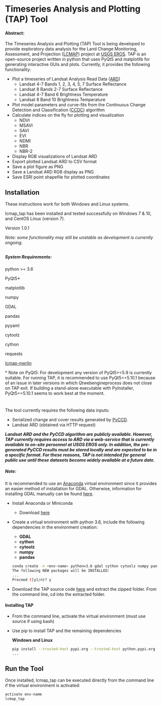 # Timeseries Analysis and Plotting (TAP) Tool

#### Abstract:

The Timeseries Analysis and Plotting (TAP) Tool is being developed to provide exploratory data analysis for the Land 
Change Monitoring, Assessment, and Projection 
([LCMAP](https://eros.usgs.gov/science/land-change-monitoring-assessment-and-projection-lcmap)) project at 
[USGS EROS](https://eros.usgs.gov/).  TAP is an open-source project written in python that uses PyQt5 and matplotlib 
for generating interactive GUIs and plots.  Currently, it provides the following functionality:

* Plot a timeseries of Landsat Analysis Read Data 
([ARD](https://landsat.usgs.gov/ard))
  * Landsat 4-7 Bands 1, 2, 3, 4, 5, 7 Surface Reflectance
  * Landsat 8 Bands 2-7 Surface Reflectance
  * Landsat 4-7 Band 6 Brightness Temperature
  * Landsat 8 Band 10 Brightness Temperature
* Plot model parameters and curve-fits from the Continuous Change Detection and Classification 
([CCDC](https://www.sciencedirect.com/science/article/pii/S0034425714000248)) 
algorithm
* Calculate indices on the fly for plotting and visualization
  * NDVI
  * MSAVI
  * SAVI
  * EVI
  * NDMI
  * NBR
  * NBR-2
* Display RGB visualizations of Landsat ARD
* Export plotted Landsat ARD to CSV format
* Save a plot figure as PNG
* Save a Landsat ARD RGB display as PNG
* Save ESRI point shapefile for plotted coordinates


## Installation
These instructions work for both Windows and Linux systems.

lcmap_tap has been installed and tested successfully on Windows 7 & 10, and CentOS Linux (version 7).

Version 1.0.1

_Note: some functionality may still be unstable as development is currently ongoing._
##

##### System Requirements:

python >= 3.6

PyQt5*

matplotlib

numpy

GDAL

pandas

pyyaml

cytoolz

cython

requests

[lcmap-merlin](https://pypi.org/project/lcmap-merlin/)

\* Note on PyQt5:  For development any version of PyQt5>=5.9 is currently suitable.  For running TAP, it is 
recommended to use PyQt5==5.10.1 because of an issue in later versions in which Qtwebengineprocess does not close on
 TAP exit.  If building a stand-alone executable with PyInstaller, PyQt5==5.10.1 seems to work best at the moment.
#
The tool currently requires the following data inputs:
* Serialized change and cover results generated by [PyCCD](https://github.com/USGS-EROS/lcmap-pyccd).
* Landsat ARD (obtained via HTTP request)

***Landsat ARD and the PyCCD algorithm are publicly available.  However, TAP currently requires access to ARD via a 
web-service that is currently available to on-site personnel at USGS EROS only.  In addition, the pre-generated PyCCD 
results must be stored locally and are expected to be in a specific format.  For these reasons, TAP is not intended
for general public use until these datasets become widely available at a future date.***
      

##### Note:
It is recommended to use an [Anaconda](https://www.anaconda.com/) virtual environment since it provides an easier 
method of installation for GDAL.  Otherwise, information for installing GDAL manually can be found 
[here](https://www.gdal.org/index.html).


* Install Anaconda or Miniconda
  * Download [here](https://www.anaconda.com/download/)
* Create a virtual environment with python 3.6, include the following dependencies in the environment creation:
  * __GDAL__
  * __cython__
  * __cytoolz__
  * __numpy__
  * __pandas__
  
  ```bash
  conda create -n <env-name> python=3.6 gdal cython cytoolz numpy pandas
  The following NEW packages will be INSTALLED:
  ...
  Proceed ([y]/n)? y

  ```

* Download the TAP source code [here](https://github.com/USGS-EROS/lcmap-tap/archive/master.zip) and extract the
zipped folder.  From the command line, cd into the extracted folder.
#### Installing TAP

* From the command line, activate the virtual environment (must use source if using bash)
        
* Use pip to install TAP and the remaining dependencies

    **Windows and Linux**
    ```bash
    pip install --trusted-host pypi.org --trusted-host python.pypi.org --trusted-host files.pythonhosted.org .
    ...

    ```

## Run the Tool

Once installed, lcmap_tap can be executed directly from the command line if the virtual environment 
is activated:
```bash
activate env-name
lcmap_tap
```

